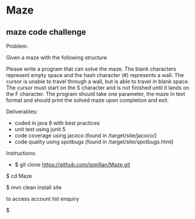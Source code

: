 # Maze
maze code challenge
--------------------------------
Problem:

Given a maze with the following structure

Please write a program that can solve the maze. The blank characters
represent empty space and the hash character (#) represents a wall.
The cursor is unable to travel through a wall, but is able to travel
in blank space.
The cursor must start on the S character and is not finished until
it
lands on the F character.
The program should take one parameter, the maze in text format and
should print the solved maze upon completion and exit.

Deliverables:

- coded in java 8 with best practices
- unit test using junit 5
- code coverage using jacoco (found in /target/site/jacoco/)
- code quality using spotbugs (found in /target/site/spotbugs.html)

Instructions:

- $ git clone https://github.com/jpmillan/Maze.git

$ cd Maze

$ mvn clean install site

to access account list enquiry

$ 
